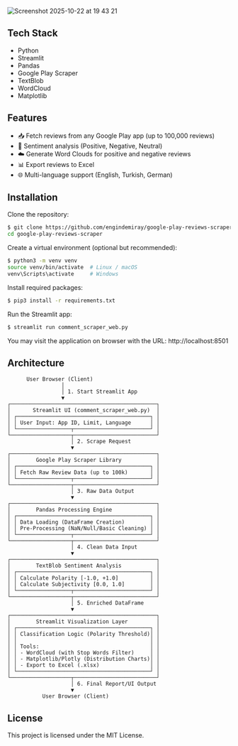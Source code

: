 ![Screenshot 2025-10-22 at 19 43 21](https://github.com/user-attachments/assets/206659eb-6332-4489-9a26-7311f660c204)

## Tech Stack

- Python
- Streamlit
- Pandas
- Google Play Scraper
- TextBlob
- WordCloud
- Matplotlib

## Features

- 📥 Fetch reviews from any Google Play app (up to 100,000 reviews)
- 🧠 Sentiment analysis (Positive, Negative, Neutral)
- ☁️ Generate Word Clouds for positive and negative reviews
- 📊 Export reviews to Excel
- 🌐 Multi-language support (English, Turkish, German)

## Installation

Clone the repository:
``` bash
$ git clone https://github.com/engindemiray/google-play-reviews-scraper.git
cd google-play-reviews-scraper
```
Create a virtual environment (optional but recommended):
``` bash
$ python3 -m venv venv
source venv/bin/activate  # Linux / macOS
venv\Scripts\activate     # Windows
```
Install required packages:
``` bash
$ pip3 install -r requirements.txt
```
Run the Streamlit app:
``` bash
$ streamlit run comment_scraper_web.py
```

You may visit the application on browser with the URL: http://localhost:8501

## Architecture

```
      User Browser (Client)
                 │
                 │ 1. Start Streamlit App
                 ▼
┌──────────────────────────────────────────────┐
│       Streamlit UI (comment_scraper_web.py)  │
│ ┌──────────────────────────────────────────┐ │
│ │ User Input: App ID, Limit, Language      │ │
│ └─────────────────┬────────────────────────┘ │
└───────────────────┬──────────────────────────┘
                    │ 2. Scrape Request
                    ▼
┌──────────────────────────────────────────────┐
│        Google Play Scraper Library           │
│ ┌──────────────────────────────────────────┐ │
│ │ Fetch Raw Review Data (up to 100k)       │ │
│ └─────────────────┬────────────────────────┘ │
└───────────────────┬──────────────────────────┘
                    │ 3. Raw Data Output
                    ▼
┌──────────────────────────────────────────────┐
│        Pandas Processing Engine              │
│ ┌──────────────────────────────────────────┐ │
│ │ Data Loading (DataFrame Creation)        │ │
│ │ Pre-Processing (NaN/Null/Basic Cleaning) │ │
│ └─────────────────┬────────────────────────┘ │
└───────────────────┬──────────────────────────┘
                    │ 4. Clean Data Input
                    ▼
┌──────────────────────────────────────────────┐
│        TextBlob Sentiment Analysis           │
│ ┌──────────────────────────────────────────┐ │
│ │ Calculate Polarity [-1.0, +1.0]          │ │
│ │ Calculate Subjectivity [0.0, 1.0]        │ │
│ └─────────────────┬────────────────────────┘ │
└───────────────────┬──────────────────────────┘
                    │ 5. Enriched DataFrame
                    ▼
┌──────────────────────────────────────────────┐
│        Streamlit Visualization Layer         │
│ ┌──────────────────────────────────────────┐ │
│ │ Classification Logic (Polarity Threshold)│ │
│ │                                          │ │
│ │ Tools:                                   │ │
│ │ - WordCloud (with Stop Words Filter)     │ │
│ │ - Matplotlib/Plotly (Distribution Charts)│ │
│ │ - Export to Excel (.xlsx)                │ │
│ └──────────────────────────────────────────┘ │
└───────────────────┬──────────────────────────┘
                    │ 6. Final Report/UI Output
                    ▼
           User Browser (Client)
```

## License

This project is licensed under the MIT License.
